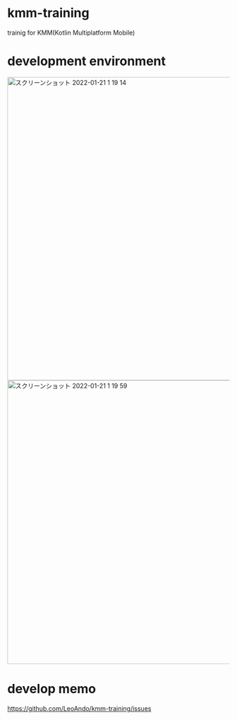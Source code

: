 # kmm-training
trainig for KMM(Kotlin Multiplatform Mobile)

# development environment

<img width="686" alt="スクリーンショット 2022-01-21 1 19 14" src="https://user-images.githubusercontent.com/16476224/150378641-f0dd6c1f-85c1-4e7e-8b87-c344fc89760c.png">

<img width="642" alt="スクリーンショット 2022-01-21 1 19 59" src="https://user-images.githubusercontent.com/16476224/150378761-2d117c18-e13a-4520-a8f2-19d6680369a6.png">
 
 # develop memo
 
 https://github.com/LeoAndo/kmm-training/issues<br>
 
